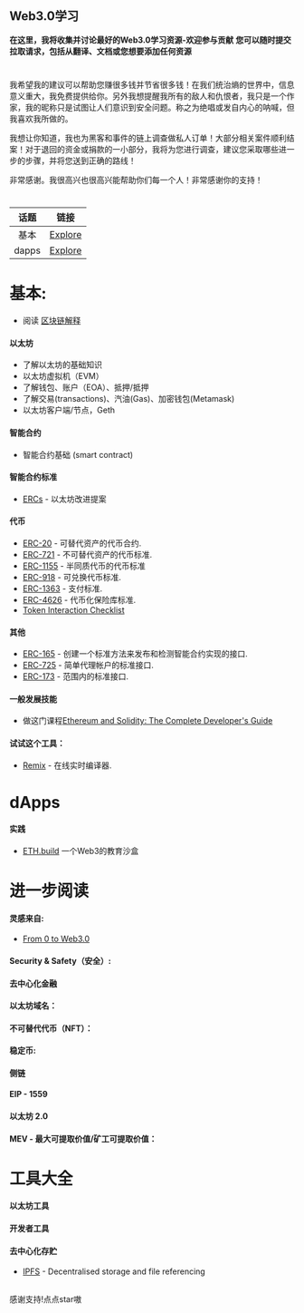 
## Web3.0学习

**在这里，我将收集并讨论最好的Web3.0学习资源-欢迎参与贡献**
**您可以随时提交拉取请求，包括从翻译、文档或您想要添加任何资源**

#
我希望我的建议可以帮助您赚很多钱并节省很多钱！在我们统治熵的世界中，信息意义重大，我免费提供给你。另外我想提醒我所有的敌人和仇恨者，我只是一个作家，我的昵称只是试图让人们意识到安全问题。称之为绝唱或发自内心的呐喊，但我喜欢我所做的。

我想让你知道，我也为黑客和事件的链上调查做私人订单！大部分相关案件顺利结案！对于退回的资金或捐款的一小部分，我将为您进行调查，建议您采取哪些进一步的步骤，并将您送到正确的路线！

非常感谢。我很高兴也很高兴能帮助你们每一个人！非常感谢你的支持！


#




|      话题       | 链接                                                                                                           |
| :--------------: | ------------------------------------------------------------------------------------------------------------------------- |
|      基本      | [Explore](https://github.com/jameslee-7/Web3.0-club#基本)                                                   |
|      dapps      | [Explore](https://github.com/jameslee-7/Web3.0-club#dapps)                                                   |



#


# 基本:
- 阅读 [区块链解释](https://www.investopedia.com/terms/b/blockchain.asp)
#### 以太坊
- 了解以太坊的基础知识
- 以太坊虚拟机（EVM）
- 了解钱包、账户（EOA）、抵押/抵押
- 了解交易(transactions)、汽油(Gas)、加密钱包(Metamask)
- 以太坊客户端/节点，Geth
#### 智能合约
- 智能合约基础 (smart contract)
#### 智能合约标准
- [ERCs](https://eips.ethereum.org/erc) - 以太坊改进提案
#### 代币
- [ERC-20](https://eips.ethereum.org/EIPS/eip-20) - 可替代资产的代币合约.
- [ERC-721](https://github.com/ethereum/eips/issues/721) - 不可替代资产的代币标准.
- [ERC-1155](https://eips.ethereum.org/EIPS/eip-1155) - 半同质代币的代币标准
- [ERC-918](https://eips.ethereum.org/EIPS/eip-918) - 可兑换代币标准.
- [ERC-1363](https://eips.ethereum.org/EIPS/eip-1363) - 支付标准.
- [ERC-4626](https://eips.ethereum.org/EIPS/eip-4626) - 代币化保险库标准.
- [Token Interaction Checklist](https://consensys.net/diligence/blog/2020/11/token-interaction-checklist/)
#### 其他
- [ERC-165](https://eips.ethereum.org/EIPS/eip-165) - 创建一个标准方法来发布和检测智能合约实现的接口.
- [ERC-725](https://eips.ethereum.org/EIPS/eip-725) - 简单代理帐户的标准接口.
- [ERC-173](https://eips.ethereum.org/EIPS/eip-173) - 范围内的标准接口.
#### 一般发展技能
- 做这门课程[Ethereum and Solidity: The Complete Developer's Guide](https://www.udemy.com/ethereum-and-solidity-the-complete-developers-guide/)
#### 试试这个工具：
- [Remix](https://remix.ethereum.org/) - 在线实时编译器.



# dApps
#### 实践
- [ETH.build](https://eth.build/) 一个Web3的教育沙盒



# 进一步阅读
#### 灵感来自:
- [From 0 to Web3.0](https://github.com/kay-is/web3-from-zero)
#### Security & Safety（安全）:
#### 去中心化金融
#### 以太坊域名：
#### 不可替代代币（NFT）：
#### 稳定币:
#### 侧链
#### EIP - 1559
#### 以太坊 2.0
#### MEV - 最大可提取价值/矿工可提取价值：


# 工具大全
#### 以太坊工具
#### 开发者工具
#### 去中心化存贮
- [IPFS](https://ipfs.io/) - Decentralised storage and file referencing


##
感谢支持!点点star嗷 
